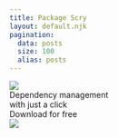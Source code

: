 ```yaml
---
title: Package Scry
layout: default.njk
pagination:
  data: posts
  size: 100
  alias: posts
---
```


<div id="first-view-container">
  <div id="first-view-side">
    <div id="first-view-logo">
      <img src="/img/logo.png" />
    </div>
    <div id="first-view-slogen">
      Dependency management 
      <br /> with just a click
    </div>
    <div id="first-view-button-container">
      <div id="first-view-button">
        Download for free
      </div>
    </div>
  </div>
  <div id="first-view-image">
      <img src="/img/screenshot.png" />
  </div>
</div>